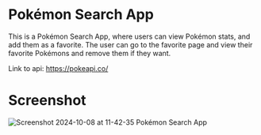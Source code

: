 # Pokémon Search App

This is a Pokémon Search App, where users can view Pokémon stats, and add them as a favorite. The user can go to the favorite page and view their favorite Pokémons and remove them if they want.

Link to api: https://pokeapi.co/

# Screenshot
![Screenshot 2024-10-08 at 11-42-35 Pokémon Search App](https://github.com/user-attachments/assets/b03e885b-38c5-4c30-8f9c-d5d924cd6c33)

